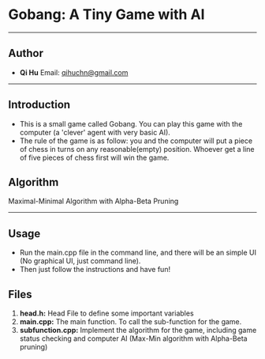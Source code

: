 # __Gobang: A Tiny Game with AI__

___
## Author
* __Qi Hu__ Email: qihuchn@gmail.com

___

## Introduction
 * This is a small game called Gobang. You can play this game with the computer (a 'clever' agent with very basic AI).
 * The rule of the game is as follow: you and the computer will put a piece of chess in turns on any reasonable(empty)
   position. Whoever get a line of five pieces of chess first will win the game.
   
## Algorithm
Maximal-Minimal Algorithm with Alpha-Beta Pruning
___

## Usage
 * Run the main.cpp file in the command line, and there will be an simple UI (No graphical UI, just command line). 
 * Then just follow the instructions and have fun!

## Files
1. __head.h:__
  Head File to define some important variables
2. __main.cpp:__
  The main function. To call the sub-function for the game.
3. __subfunction.cpp:__
  Implement the algorithm for the game, including game status checking and computer AI (Max-Min algorithm with Alpha-Beta pruning)